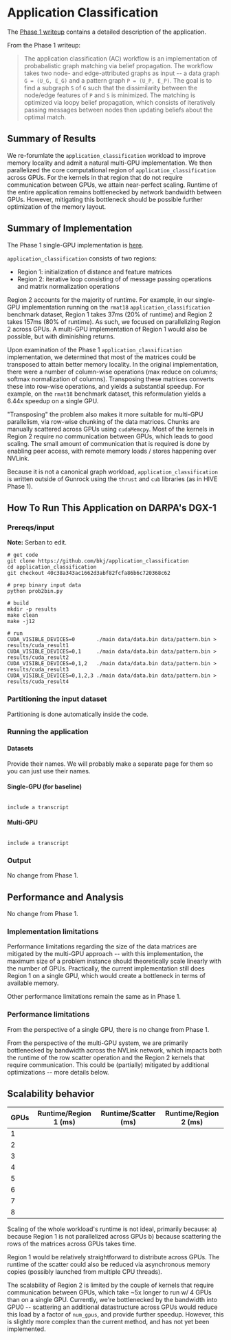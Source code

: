 # Application Classification

The [Phase 1 writeup]((../hive/hive_application_classification.md)) contains a detailed description of the application.

From the Phase 1 writeup:

> The application classification (AC) workflow is an implementation of probabalistic graph matching via belief propagation.  The workflow takes two node- and edge-attributed graphs as input -- a data graph `G = (U_G, E_G)` and a pattern graph `P = (U_P, E_P)`.  The goal is to find a subgraph `S` of `G` such that the dissimilarity between the node/edge features of `P` and `S` is minimized. The matching is optimized via loopy belief propagation, which consists of iteratively passing messages between nodes then updating beliefs about the optimal match.

## Summary of Results

We re-forumlate the `application_classification` workload to improve memory locality and admit a natural multi-GPU implementation.  We then parallelized the core computational region of `application_classification` across GPUs.  For the kernels in that region that do not require communication between GPUs, we attain near-perfect scaling.  Runtime of the entire application remains bottlenecked by network bandwidth between GPUs.  However, mitigating this bottleneck should be possible further optimization of the memory layout.

## Summary of Implementation

The Phase 1 single-GPU implementation is [here](../hive/hive_application_classification.md).

`application_classification` consists of two regions:
  - Region 1: initialization of distance and feature matrices
  - Region 2: iterative loop consisting of of message passing operations and matrix normalization operations

Region 2 accounts for the majority of runtime.  For example, in our single-GPU implementation running on the `rmat18` `application_classification` benchmark dataset, Region 1 takes 37ms (20% of runtime) and Region 2 takes 157ms (80% of runtime).  As such, we focused on parallelizing Region 2 across GPUs.  A multi-GPU implementation of Region 1 would also be possible, but with diminishing returns.

Upon examination of the Phase 1 `application_classification` implementation, we determined that most of the matrices could be transposed to attain better memory locality.  In the original implementation, there were a number of column-wise operations (max reduce on columns; softmax normalization of columns).  Transposing these matrices converts these into row-wise operations, and yields a substantial speedup.  For example, on the `rmat18` benchmark dataset, this reformulation yields a 6.44x speedup on a single GPU.

"Transposing" the problem also makes it more suitable for multi-GPU parallelism, via row-wise chunking of the data matrices.  Chunks are manually scattered across GPUs using `cudaMemcpy`.  Most of the kernels in Region 2 require _no_ communication between GPUs, which leads to good scaling.  The small amount of communication that is required is done by enabling peer access, with remote memory loads / stores happening over NVLink.

Because it is not a canonical graph workload, `application_classification` is written outside of Gunrock using the `thrust` and `cub` libraries (as in HIVE Phase 1).

## How To Run This Application on DARPA's DGX-1

### Prereqs/input

__Note:__ Serban to edit.

```
# get code
git clone https://github.com/bkj/application_classification
cd application_classification
git checkout 40c38a343ac1662d3abf82fcfa86b6c720368c62

# prep binary input data
python prob2bin.py 

# build
mkdir -p results
make clean
make -j12

# run
CUDA_VISIBLE_DEVICES=0       ./main data/data.bin data/pattern.bin > results/cuda_result1
CUDA_VISIBLE_DEVICES=0,1     ./main data/data.bin data/pattern.bin > results/cuda_result2
CUDA_VISIBLE_DEVICES=0,1,2   ./main data/data.bin data/pattern.bin > results/cuda_result3
CUDA_VISIBLE_DEVICES=0,1,2,3 ./main data/data.bin data/pattern.bin > results/cuda_result4
```

### Partitioning the input dataset

Partitioning is done automatically inside the code.

### Running the application

#### Datasets

Provide their names. We will probably make a separate page for them so you can just use their names.

#### Single-GPU (for baseline)

<code>
include a transcript
</code>

#### Multi-GPU

<code>
include a transcript
</code>

### Output

No change from Phase 1.

## Performance and Analysis

No change from Phase 1.

### Implementation limitations

Performance limitations regarding the size of the data matrices are mitigated by the multi-GPU approach -- with this implementation, the maximum size of a problem instance should theoretically scale linearly with the number of GPUs.  Practically, the current implementation still does Region 1 on a single GPU, which would create a bottleneck in terms of available memory.

Other performance limitations remain the same as in Phase 1.

### Performance limitations

From the perspective of a single GPU, there is no change from Phase 1.

From the perspective of the multi-GPU system, we are primarily bottlenecked by bandwidth across the NVLink network, which impacts both the runtime of the row scatter operation and the Region 2 kernels that require communication.  This could be (partially) mitigated by additional optimizations -- more details below.

## Scalability behavior

| GPUs | Runtime/Region 1 (ms) | Runtime/Scatter (ms) | Runtime/Region 2 (ms) |
|------|-----------------------|----------------------| ----------------------| 
| 1    |                       |                      |                       |
| 2    |                       |                      |                       |
| 3    |                       |                      |                       |
| 4    |                       |                      |                       |
| 5    |                       |                      |                       |
| 6    |                       |                      |                       |
| 7    |                       |                      |                       |
| 8    |                       |                      |                       |

Scaling of the whole workload's runtime is not ideal, primarily because:
  a) because Region 1 is not parallelized across GPUs
  b) because scattering the rows of the matrices across GPUs takes time.

Region 1 would be relatively straightforward to distribute across GPUs.  The runtime of the scatter could also be reduced via asynchronous memory copies (possibly launched from multiple CPU threads).

The scalability of Region 2 is limited by the couple of kernels that require communication between GPUs, which take ~5x longer to run w/ 4 GPUs than on a single GPU.  Currently, we're bottlenecked by the bandwidth into GPU0 -- scattering an additional datastructure across GPUs would reduce this load by a factor of `num_gpus`, and provide further speedup.  However, this is slightly more complex than the current method, and has not yet been implemented.